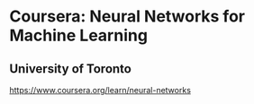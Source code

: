 # Coursera:  Neural Networks for Machine Learning
## University of Toronto

https://www.coursera.org/learn/neural-networks

